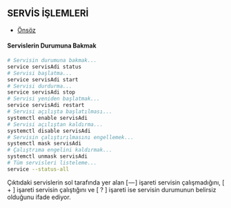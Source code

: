 ## SERVİS İŞLEMLERİ

- [Önsöz](https://github.com/cicekhasan/DersNotlarim)


#### Servislerin Durumuna Bakmak

```bash
# Servisin durumuna bakmak...
service servisAdi status
# Servisi başlatma...
service servisAdi start
# Servisi durdurma...
service servisAdi stop
# Servisi yeniden başlatmak...
service servisAdi restart
# Servisi açılışta başlatılması...
systemctl enable servisAdi
# Servisi açılıştan kaldırma...
systemctl disable servisAdi
# Servisin çalıştırılmasını engellemek...
systemctl mask servisAdi
# Çalıştrıma engelini kaldırmak...
systemctl unmask servisAdi
# Tüm servisleri listeleme...
service --status-all
```

Çıktıdaki servislerin sol tarafında yer alan [ — ] işareti servisin çalışmadığını, [ + ] işareti servisin çalıştığını ve [ ? ] işareti ise servisin durumunun belirsiz olduğunu ifade ediyor.
